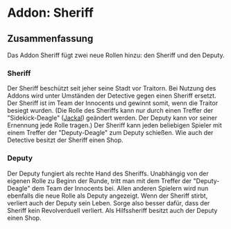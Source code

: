 # Addon: Sheriff
## Zusammenfassung

Das Addon Sheriff fügt zwei neue Rollen hinzu: den Sheriff und den Deputy.

### Sheriff

Der Sheriff beschützt seit jeher seine Stadt vor Traitorn. Bei Nutzung des Addons wird unter Umständen der Detective gegen einen Sheriff ersetzt. Der Sheriff ist im Team der Innocents und gewinnt somit, wenn die Traitor besiegt wurden. (Die Rolle des Sheriffs kann nur durch einen Treffer der "Sidekick-Deagle" ([Jackal](https://github.com/IndiumJones/ttt-guide/blob/master/jackal.md)) geändert werden. Der Deputy kann vor seiner Ernennung jede Rolle tragen.) Der Sheriff kann jeden beliebigen Spieler mit einem Treffer der "Deputy-Deagle" zum Deputy schießen.
Wie auch der Detective besitzt der Sheriff einen Shop.

### Deputy

Der Deputy fungiert als rechte Hand des Sheriffs. Unabhängig von der eigenen Rolle zu Beginn der Runde, tritt man mit dem Treffer der "Deputy-Deagle" dem Team der Innocents bei. Allen anderen Spielern wird nun ebenfalls die neue Rolle als Deputy angezeigt.
Wenn der Sheriff stirbt, verliert auch der Deputy sein Leben. Sorge also besser dafür, dass der Sheriff kein Revolverduell verliert.
Als Hilfssheriff besitzt auch der Deputy einen Shop.
